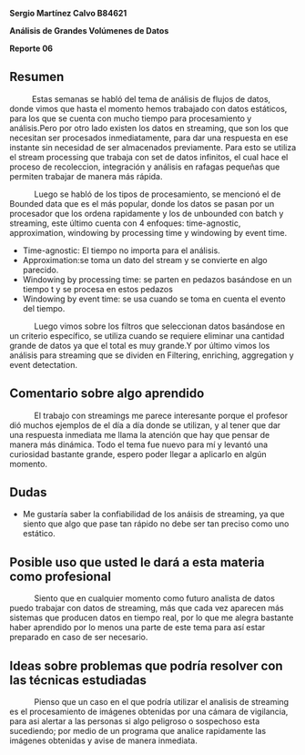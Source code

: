 **Sergio Martínez Calvo B84621**

**Análisis de Grandes Volúmenes de Datos**

**Reporte 06**

## Resumen 
&nbsp;&nbsp;&nbsp;&nbsp;&nbsp;&nbsp;&nbsp;&nbsp;&nbsp;&nbsp;Estas semanas se habló del tema de análisis de flujos de datos, donde vimos que hasta el momento hemos trabajado con datos estáticos, para los que se cuenta con mucho tiempo para procesamiento y análisis.Pero por otro lado existen los datos en streaming, que son los que necesitan ser procesados inmediatamente, para dar una respuesta en ese instante sin necesidad de ser almacenados previamente. Para esto se utiliza el stream processing que trabaja con set de datos infinitos, el cual hace el proceso de recoleccion, integración y análisis en rafagas pequeñas que permiten trabajar de manera más rápida.

&nbsp;&nbsp;&nbsp;&nbsp;&nbsp;&nbsp;&nbsp;&nbsp;&nbsp;&nbsp; Luego se habló de los tipos de procesamiento, se mencionó el de Bounded data que es el más popular, donde los datos se pasan por un procesador que los ordena rapidamente y los de unbounded con batch y streaming, este último cuenta con 4 enfoques: time-agnostic, approximation, windowing by processing time y windowing by event time.

- Time-agnostic: El tiempo no importa para el análisis.
- Approximation:se toma un dato del stream y se convierte en algo parecido.
- Windowing by processing time: se parten en pedazos basándose en un tiempo t y se procesa en estos pedazos
- Windowing by event time: se usa cuando se toma en cuenta el evento del tiempo.

&nbsp;&nbsp;&nbsp;&nbsp;&nbsp;&nbsp;&nbsp;&nbsp;&nbsp;&nbsp; Luego vimos sobre los filtros que seleccionan datos basándose en un criterio específico, se utiliza cuando se requiere eliminar una cantidad grande de datos ya que el total es muy grande.Y por último vimos los análisis para streaming que se dividen en Filtering, enriching, aggregation y event detectation.

## Comentario sobre algo aprendido
&nbsp;&nbsp;&nbsp;&nbsp;&nbsp;&nbsp;&nbsp;&nbsp;&nbsp;&nbsp; El trabajo con streamings me parece interesante porque el profesor dió muchos ejemplos de el día a día donde se utilizan, y al tener que dar una respuesta inmediata me llama la atención que hay que pensar de manera más dinámica. Todo el tema fue nuevo para mí y levantó una curiosidad bastante grande, espero poder llegar a aplicarlo en algún momento.

## Dudas

- Me gustaría saber la confiabilidad de los anáisis de streaming, ya que siento que algo que pase tan rápido no debe ser tan preciso como uno estático.



## Posible uso que usted le dará a esta materia como profesional


&nbsp;&nbsp;&nbsp;&nbsp;&nbsp;&nbsp;&nbsp;&nbsp;&nbsp;&nbsp; Siento que en cualquier momento como futuro analista de datos puedo trabajar con datos de streaming, más que cada vez aparecen más sistemas que producen datos en tiempo real, por lo que me alegra bastante haber aprendido por lo menos una parte de este tema para así estar preparado en caso de ser necesario.
## Ideas sobre problemas que podría resolver con las técnicas estudiadas


&nbsp;&nbsp;&nbsp;&nbsp;&nbsp;&nbsp;&nbsp;&nbsp;&nbsp;&nbsp; Pienso que un caso en el que podría utilizar el analisis de streaming es el procesamiento de imágenes obtenidas por una cámara de vigilancia, para asi alertar a las personas si algo peligroso o sospechoso esta sucediendo; por medio de un programa que analice rapidamente las imágenes obtenidas y avise de manera inmediata.
